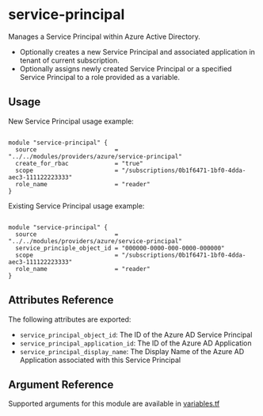 # service-principal

Manages a Service Principal within Azure Active Directory.

- Optionally creates a new Service Principal and associated application in tenant of current subscription.
- Optionally assigns newly created Service Principal or a specified Service Principal to a role provided as a variable.

## Usage

New Service Principal usage example:

```hcl

module "service-principal" {
  source                      = "../../modules/providers/azure/service-principal"
  create_for_rbac             = "true"
  scope                       = "/subscriptions/0b1f6471-1bf0-4dda-aec3-111122223333"
  role_name                   = "reader"
}
```
Existing Service Principal usage example:

```hcl

module "service-principal" {
  source                      = "../../modules/providers/azure/service-principal"
  service_principle_object_id = "000000-0000-000-0000-000000"
  scope                       = "/subscriptions/0b1f6471-1bf0-4dda-aec3-111122223333"
  role_name                   = "reader"
}
```

## Attributes Reference

The following attributes are exported:

- `service_principal_object_id`: The ID of the Azure AD Service Principal
- `service_principal_application_id`: The ID of the Azure AD Application
- `service_principal_display_name`: The Display Name of the Azure AD Application associated with this Service Principal

## Argument Reference

Supported arguments for this module are available in [variables.tf](./variables.tf)